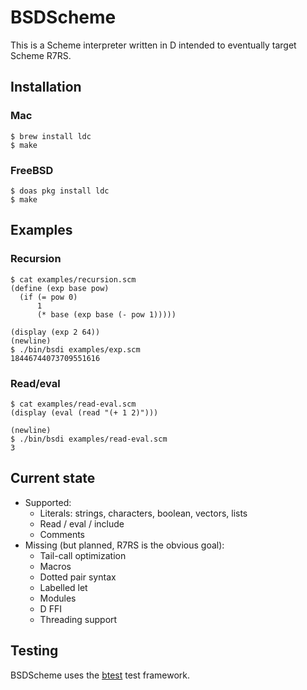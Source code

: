 # BSDScheme

This is a Scheme interpreter written in D intended to eventually target Scheme R7RS.

## Installation

### Mac

```
$ brew install ldc
$ make
```

### FreeBSD

```
$ doas pkg install ldc
$ make
```

## Examples

### Recursion

```
$ cat examples/recursion.scm
(define (exp base pow)
  (if (= pow 0)
      1
      (* base (exp base (- pow 1)))))

(display (exp 2 64))
(newline)
$ ./bin/bsdi examples/exp.scm
18446744073709551616
```

### Read/eval

```
$ cat examples/read-eval.scm
(display (eval (read "(+ 1 2)")))

(newline)
$ ./bin/bsdi examples/read-eval.scm
3
```

## Current state

* Supported:
  * Literals: strings, characters, boolean, vectors, lists
  * Read / eval / include
  * Comments
* Missing (but planned, R7RS is the obvious goal):
  * Tail-call optimization
  * Macros
  * Dotted pair syntax
  * Labelled let
  * Modules
  * D FFI
  * Threading support

## Testing

BSDScheme uses the [btest](https://github.com/briansteffens/btest) test framework.